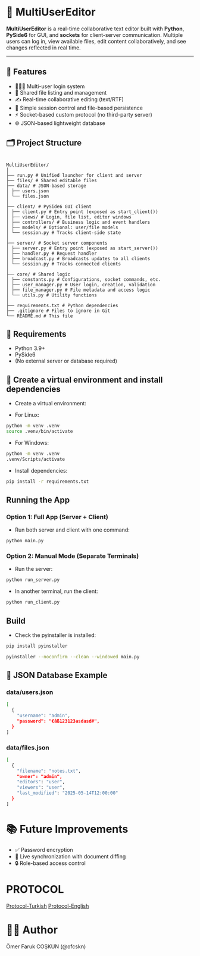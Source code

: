 # 📝 MultiUserEditor

**MultiUserEditor** is a real-time collaborative text editor built with **Python**, **PySide6** for GUI, and **sockets** for client-server communication. Multiple users can log in, view available files, edit content collaboratively, and see changes reflected in real time.

---

## 🚀 Features

- 🧑‍🤝‍🧑 Multi-user login system
- 📄 Shared file listing and management
- ✍️ Real-time collaborative editing (text/RTF)
- 🔐 Simple session control and file-based persistence
- ⚡ Socket-based custom protocol (no third-party server)
- 🌐 JSON-based lightweight database

## 🗂️ Project Structure

```

MultiUserEditor/
│
├── run.py # Unified launcher for client and server
├── files/ # Shared editable files
├── data/ # JSON-based storage
│ ├── users.json
│ └── files.json
│
├── client/ # PySide6 GUI client
│ ├── client.py # Entry point (exposed as start_client())
│ ├── views/ # Login, file list, editor windows
│ ├── controllers/ # Business logic and event handlers
│ ├── models/ # Optional: user/file models
│ └── session.py # Tracks client-side state
│
├── server/ # Socket server components
│ ├── server.py # Entry point (exposed as start_server())
│ ├── handler.py # Request handler
│ ├── broadcast.py # Broadcasts updates to all clients
│ └── session.py # Tracks connected clients
│
├── core/ # Shared logic
│ ├── constants.py # Configurations, socket commands, etc.
│ ├── user_manager.py # User login, creation, validation
│ ├── file_manager.py # File metadata and access logic
│ └── utils.py # Utility functions
│
├── requirements.txt # Python dependencies
├── .gitignore # Files to ignore in Git
└── README.md # This file

```

## 🔧 Requirements

- Python 3.9+
- PySide6
- (No external server or database required)

## 🔧 Create a virtual environment and install dependencies

- Create a virtual environment:

- For Linux:

```bash
python -m venv .venv
source .venv/bin/activate
```

- For Windows:

```bash
python -m venv .venv
.venv/Scripts/activate
```

- Install dependencies:

```bash
pip install -r requirements.txt
```

## Running the App

### Option 1: Full App (Server + Client)

- Run both server and client with one command:

```bash
python main.py
```

### Option 2: Manual Mode (Separate Terminals)

- Run the server:

```bash
python run_server.py
```

- In another terminal, run the client:

```bash
python run_client.py
```

## Build

- Check the pyinstaller is installed:

```bash
pip install pyinstaller
```

```bash
pyinstaller --noconfirm --clean --windowed main.py
```

## 🧪 JSON Database Example

### data/users.json

```bash
[
  {
    "username": "admin",
    "password": "€âß123123asdasd#",
  }
]
```

### data/files.json

```bash
[
  {
    "filename": "notes.txt",
    "owner": "admin",
    "editors": "user",
    "viewers": "user",
    "last_modified": "2025-05-14T12:00:00"
  }
]
```

# 📚 Future Improvements

- ✅ Password encryption
- 🔁 Live synchronization with document diffing
- 🔒 Role-based access control

# PROTOCOL

[Protocol-Turkish](protocols/PROTOCOL_TR.MD)
[Protocol-English](protocols/PROTOCOL_EN.MD)

# 👨‍💻 Author

Ömer Faruk COŞKUN (@ofcskn)

